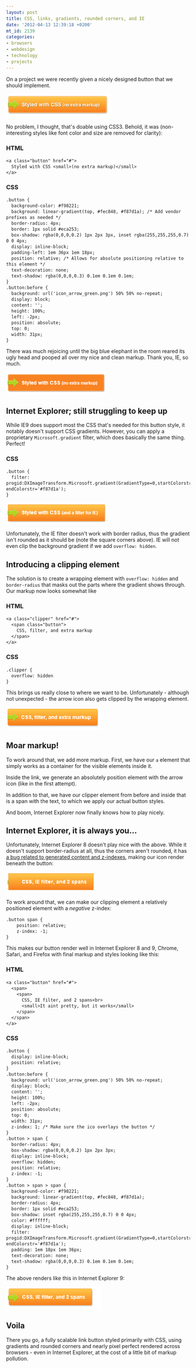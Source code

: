 ```yaml
---
layout: post
title: CSS, links, gradients, rounded corners, and IE
date: '2012-04-13 12:39:18 +0200'
mt_id: 2139
categories:
- browsers
- webdesign
- technology
- projects
---
```

On a project we were recently given a nicely designed button that we should implement.

![Button using CSS rendered in Webkit](/files/journal/arrow_button/webkit_css.png)

No problem, I thought, that's doable using CSS3. Behold, it was (non-interesting styles like font color and size are removed for clarity):

### HTML

    <a class="button" href="#">
      Styled with CSS <small>(no extra markup)</small>
    </a>

### CSS

    .button {
      background-color: #f98221;
      background: linear-gradient(top, #fec848, #f87d1a); /* Add vendor prefixes as needed */
      border-radius: 4px;
      border: 1px solid #eca253;
      box-shadow: rgba(0,0,0,0.2) 1px 2px 3px, inset rgba(255,255,255,0.7) 0 0 4px;
      display: inline-block;
      padding-left: 1em 36px 1em 18px;
      position: relative; /* Allows for absolute positioning relative to this element */
      text-decoration: none;
      text-shadow: rgba(0,0,0,0.3) 0.1em 0.1em 0.1em;
    }
    .button:before {
      background: url('icon_arrow_green.png') 50% 50% no-repeat;
      display: block;
      content: '';
      height: 100%;
      left: -2px;
      position: absolute;
      top: 0;
      width: 31px;
    }

There was much rejoicing until the big blue elephant in the room reared its ugly head and pooped all over my nice and clean markup. Thank you, IE, so much.

![Button using CSS rendered in IE9](/files/journal/arrow_button/ie9_css.png)

<!--more-->

## Internet Explorer; still struggling to keep up

While IE9 does support most the CSS that's needed for this button style, it notably doesn't support CSS gradients. However, you can apply a proprietary `Microsoft.gradient` filter, which does basically the same thing. Perfect!

### CSS

    .button {
      filter: progid:DXImageTransform.Microsoft.gradient(GradientType=0,startColorstr='#fec848', endColorstr='#f87d1a');
    }

![Button with IE filter rendered in IE9](/files/journal/arrow_button/IE9_css_and_filter.png)

Unfortunately, the IE filter doesn't work with border radius, thus the gradient isn't rounded as it should be (note the square corners above). IE will not even clip the background gradient if we add `overflow: hidden`.

## Introducing a clipping element

The solution is to create a wrapping element with `overflow: hidden` and `border-radius` that masks out the parts where the gradient shows through. Our markup now looks somewhat like

### HTML

    <a class="clipper" href="#">
      <span class="button">
        CSS, filter, and extra markup
      </span>
    </a>

### CSS

    .clipper {
      overflow: hidden
    }

This brings us really close to where we want to be. Unfortunately - although not unexpected - the arrow icon also gets clipped by the wrapping element.

![Button with IE filter and clipping element rendered in IE9](/files/journal/arrow_button/ie9_css_filter_and_extra_markup.png)

## Moar markup!

To work around that, we add more markup. First, we have our `a` element that simply works as a container for the visible elements inside it.

Inside the link, we generate an absolutely position element with the arrow icon (like in the first attempt).

In addition to that, we have our clipper element from before and inside that is a span with the text, to which we apply our actual button styles.

And boom, Internet Explorer now finally knows how to play nicely.

## Internet Explorer, it is always you...

Unfortunately, Internet Explorer 8 doesn't play nice with the above. While it doesn't support border-radius at all, thus the corners aren't rounded, it has [a bug related to generated content and z-indexes](http://stackoverflow.com/questions/5540177/ie8-z-index-on-before-and-after-css-selectors), making our icon render beneath the button:

![Button rendered in IE8](/files/journal/arrow_button/ie8_without_zindex_hack.png)

To work around that, we can make our clipping element a relatively positioned element with a _negative_ z-index:

    .button span {
        position: relative;
        z-index: -1;
    }

This makes our button render well in Internet Explorer 8 and 9, Chrome, Safari, and Firefox with final markup and styles looking like this:

### HTML

    <a class="button" href="#">
      <span>
        <span>
          CSS, IE filter, and 2 spans<br>
          <small>It aint pretty, but it works</small>
        </span>
      </span>
    </a>

### CSS

    .button {
      display: inline-block;
      position: relative;
    }
    .button:before {
      background: url('icon_arrow_green.png') 50% 50% no-repeat;
      display: block;
      content: '';
      height: 100%;
      left: -2px;
      position: absolute;
      top: 0;
      width: 31px;
      z-index: 1; /* Make sure the ico overlays the button */
    }
    .button > span {
      border-radius: 4px;
      box-shadow: rgba(0,0,0,0.2) 1px 2px 3px;
      display: inline-block;
      overflow: hidden;
      position: relative;
      z-index: -1;
    }
    .button > span > span {
      background-color: #f98221;
      background: linear-gradient(top, #fec848, #f87d1a);
      border-radius: 4px;
      border: 1px solid #eca253;
      box-shadow: inset rgba(255,255,255,0.7) 0 0 4px;
      color: #ffffff;
      display: inline-block;
      filter: progid:DXImageTransform.Microsoft.gradient(GradientType=0,startColorstr='#fec848', endColorstr='#f87d1a');
      padding: 1em 18px 1em 36px;
      text-decoration: none;
      text-shadow: rgba(0,0,0,0.3) 0.1em 0.1em 0.1em;
    }

The above renders like this in Internet Explorer 9:

![Button with IE filter, clipping element, all inside a link rendered in IE9](/files/journal/arrow_button/ie9_css_filters_and_spans.png)

## Voila

There you go, a fully scalable link button styled primarily with CSS, using gradients and rounded corners and nearly pixel perfect rendered across browsers - even in Internet Explorer, at the cost of a little bit of markup pollution.

